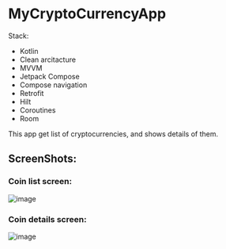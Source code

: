 # MyCryptoCurrencyApp

Stack:
- Kotlin
- Clean arcitacture
- MVVM
- Jetpack Compose
- Compose navigation
- Retrofit
- Hilt
- Coroutines
- Room

This app get list of cryptocurrencies, and shows details of them. 

## ScreenShots:

### Coin list screen:
![image](https://user-images.githubusercontent.com/100340546/185946314-a4c99436-65f4-48da-ab1c-ec8e43d69504.png)

### Coin details screen:
![image](https://user-images.githubusercontent.com/100340546/185946549-6fb1ed78-5f9a-494e-899e-9f525da8e1c7.png)
